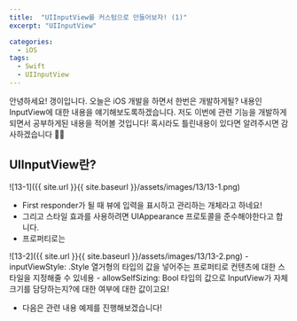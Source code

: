```yaml
---
title:  "UIInputView를 커스텀으로 만들어보자! (1)"
excerpt: "UIInputView"

categories: 
  - iOS
tags:
  - Swift
  - UIInputView
---
```


안녕하세요! 갱이입니다. 오늘은 iOS 개발을 하면서 한번은 개발하게될? 내용인 InputView에 대한 내용을 얘기해보도록하겠습니다.
저도 이번에 관련 기능을 개발하게되면서 공부하게된 내용을 적어볼 것입니다! 혹시라도 틀린내용이 있다면 알려주시면 감사하겠습니다 🙇🏻

## UIInputView란?
![13-1]({{ site.url }}{{ site.baseurl }}/assets/images/13/13-1.png)

- First responder가 될 때 뷰에 입력을 표시하고 관리하는 개체라고 하네요!
- 그리고 스타일 효과를 사용하려면 UIAppearance 프로토콜을 준수해야한다고 합니다.
- 프로퍼티로는

![13-2]({{ site.url }}{{ site.baseurl }}/assets/images/13/13-2.png)
    - inputViewStyle: .Style 열거형의 타입의 값을 넣어주는 프로퍼티로 컨텐츠에 대한 스타일을 지정해줄 수 있네용
	- allowSelfSizing: Bool 타입의 값으로 InputView가 자체 크기를 담당하는지?에 대한 여부에 대한 값이고요!
- 다음은 관련 내용 예제를 진행해보겠습니다!